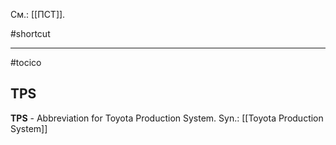 См.: [[ПСТ]].

#shortcut




<hr/>

#tocico

## TPS

<b>TPS</b> - Abbreviation for Toyota Production System. 
Syn.: [[Toyota Production System]]



